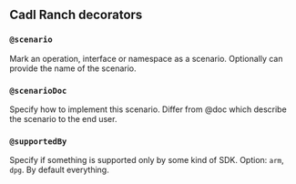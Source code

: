 ## Cadl Ranch decorators

### `@scenario`

Mark an operation, interface or namespace as a scenario. Optionally can provide the name of the scenario.

### `@scenarioDoc`

Specify how to implement this scenario. Differ from @doc which describe the scenario to the end user.

### `@supportedBy`

Specify if something is supported only by some kind of SDK. Option: `arm`, `dpg`. By default everything.
